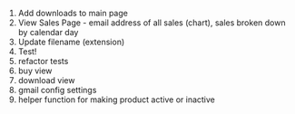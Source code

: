 1. Add downloads to main page
1. View Sales Page - email address of all sales (chart), sales broken down by calendar day
1. Update filename (extension)
1. Test!
1. refactor tests
1. buy view
1. download view
1. gmail config settings
1. helper function for making product active or inactive
